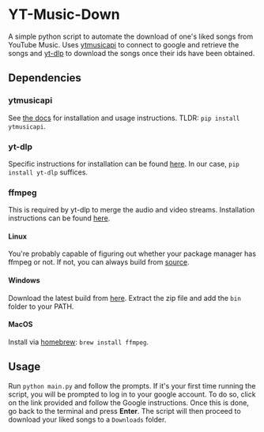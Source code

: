 # YT-Music-Down
A simple python script to automate the download of one's liked songs from YouTube Music.
Uses [ytmusicapi](https://ytmusicapi.readthedocs.io/en/stable/) to connect to google and
retrieve the songs and [yt-dlp](https://github.com/yt-dlp/yt-dlp) to download the songs once
their ids have been obtained.

## Dependencies
### ytmusicapi
See [the docs](https://ytmusicapi.readthedocs.io/en/stable/index.html) for installation and
usage instructions. TLDR: `pip install ytmusicapi`.

### yt-dlp
Specific instructions for installation can be found 
[here](https://github.com/yt-dlp/yt-dlp#installation). In our case, `pip install yt-dlp` suffices.

### ffmpeg
This is required by yt-dlp to merge the audio and video streams. Installation instructions can be
found [here](https://ffmpeg.org/download.html).
#### Linux
You're probably capable of figuring out whether your package manager has ffmpeg or not. If not,
you can always build from [source](https://github.com/FFmpeg/FFmpeg).
#### Windows
Download the latest build from [here](https://ffmpeg.org/download.html#build-windows). Extract the
zip file and add the `bin` folder to your PATH.
#### MacOS
Install via [homebrew](https://brew.sh/): `brew install ffmpeg`.

## Usage
Run `python main.py` and follow the prompts. If it's your first time running the script, you will
be prompted to log in to your google account. To do so, click on the link provided and follow the
Google instructions. Once this is done, go back to the terminal and press **Enter**. The script will
then proceed to download your liked songs to a `Downloads` folder.